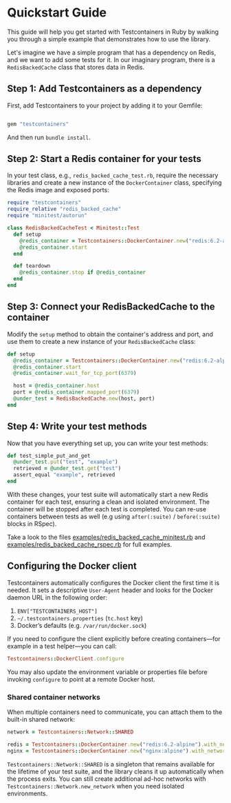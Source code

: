 # Quickstart Guide

This guide will help you get started with Testcontainers in Ruby by walking you through a simple example that demonstrates how to use the library.

Let's imagine we have a simple program that has a dependency on Redis, and we want to add some tests for it. In our imaginary program, there is a `RedisBackedCache` class that stores data in Redis.

## Step 1: Add Testcontainers as a dependency

First, add Testcontainers to your project by adding it to your Gemfile:

```ruby

gem "testcontainers"
```

And then run `bundle install`.


## Step 2: Start a Redis container for your tests

In your test class, e.g., `redis_backed_cache_test.rb`, require the necessary libraries and create a new instance of the `DockerContainer` class, specifying the Redis image and exposed ports:

```ruby
require "testcontainers"
require_relative "redis_backed_cache"
require "minitest/autorun"

class RedisBackedCacheTest < Minitest::Test
  def setup
    @redis_container = Testcontainers::DockerContainer.new("redis:6.2-alpine").with_exposed_ports(6379)
    @redis_container.start
  end

  def teardown
    @redis_container.stop if @redis_container
  end
end
```


## Step 3: Connect your RedisBackedCache to the container

Modify the `setup` method to obtain the container's address and port, and use them to create a new instance of your `RedisBackedCache` class:

```ruby
def setup
  @redis_container = Testcontainers::DockerContainer.new("redis:6.2-alpine").with_exposed_ports(6379)
  @redis_container.start
  @redis_container.wait_for_tcp_port(6379)

  host = @redis_container.host
  port = @redis_container.mapped_port(6379)
  @under_test = RedisBackedCache.new(host, port)
end
```


## Step 4: Write your test methods

Now that you have everything set up, you can write your test methods:

```ruby
def test_simple_put_and_get
  @under_test.put("test", "example")
  retrieved = @under_test.get("test")
  assert_equal "example", retrieved
end
```


With these changes, your test suite will automatically start a new Redis container for each test, ensuring a clean and isolated environment. The container will be stopped after each test is completed. You can re-use containers between tests as well (e.g using `after(:suite)` / `before(:suite)` blocks in RSpec).

Take a look to the files [examples/redis_backed_cache_minitest.rb](https://github.com/testcontainers/testcontainers-ruby/blob/main/examples/redis_backed_cache_minitest.rb) and [examples/redis_backed_cache_rspec.rb](https://github.com/testcontainers/testcontainers-ruby/blob/main/examples/redis_backed_cache_rspec.rb) for full examples.

## Configuring the Docker client

Testcontainers automatically configures the Docker client the first time it is needed. It sets a descriptive `User-Agent` header and looks for the Docker daemon URL in the following order:

1. `ENV["TESTCONTAINERS_HOST"]`
2. `~/.testcontainers.properties` (`tc.host` key)
3. Docker’s defaults (e.g. `/var/run/docker.sock`)

If you need to configure the client explicitly before creating containers—for example in a test helper—you can call:

```ruby
Testcontainers::DockerClient.configure
```

You may also update the environment variable or properties file before invoking `configure` to point at a remote Docker host.

### Shared container networks

When multiple containers need to communicate, you can attach them to the built-in shared network:

```ruby
network = Testcontainers::Network::SHARED

redis = Testcontainers::DockerContainer.new("redis:6.2-alpine").with_network(network)
nginx = Testcontainers::DockerContainer.new("nginx:alpine").with_network(network)
```

`Testcontainers::Network::SHARED` is a singleton that remains available for the lifetime of your test suite, and the library cleans it up automatically when the process exits. You can still create additional ad-hoc networks with `Testcontainers::Network.new_network` when you need isolated environments.
